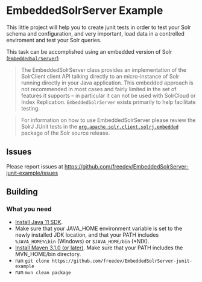 # EmbeddedSolrServer Example

This little project will help you to create junit tests in order to test your Solr schema and configuration, and very important, load data in a controlled enviroment and test your Solr queries.

This task can be accomplished using an embedded version of Solr [(`EmbeddedSolrServer`)](https://lucene.apache.org/solr/guide/7_0/using-solrj.html#embeddedsolrserver)

> The EmbeddedSolrServer class provides an implementation of the SolrClient client API talking directly to an micro-instance of Solr running directly in your Java application. This embedded approach is not recommended in most cases and fairly limited in the set of features it supports – in particular it can not be used with SolrCloud or Index Replication. `EmbeddedSolrServer` exists primarily to help facilitate testing.

> For information on how to use EmbeddedSolrServer please review the SolrJ JUnit tests in the [`org.apache.solr.client.solrj.embedded`](https://github.com/apache/lucene-solr/tree/master/solr/core/src/test/org/apache/solr/client/solrj/embedded) package of the Solr source release.

## Issues
Please report issues at https://github.com/freedev/EmbeddedSolrServer-junit-example/issues

## Building
### What you need ###
* [Install Java 11 SDK](http://www.oracle.com/technetwork/java/javase/downloads/index.html).
* Make sure that your JAVA\_HOME environment variable is set to the newly installed JDK location, and that your PATH includes ```%JAVA_HOME%\bin``` (Windows) or ```$JAVA_HOME/bin``` (\*NIX).
* [Install Maven 3.1.0 \(or later\)](http://maven.apache.org/download.html). Make sure that your PATH includes the MVN\_HOME/bin directory.
* run ```git clone https://github.com/freedev/EmbeddedSolrServer-junit-example```
* run ```mvn clean package```
